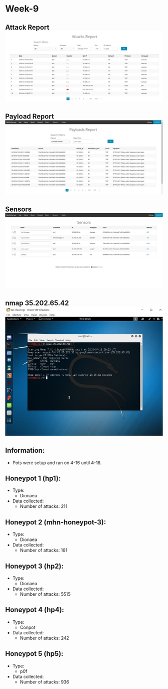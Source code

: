 # Week-9

## Attack Report <br> <img src='Attack Report.jpg' title=' Attack Report' width='' />
## Payload Report <br> <img src='Payload Report.jpg' title=' Payload Report' width=''  />
## Sensors <br> <img src='Sensors.jpg' title=' Sensors' width='' />
## nmap 35.202.65.42 <br> <img src='nmap 35.202.65.42.jpg' title=' nmap' width='' />

## Information:
* Pots were setup and ran on 4-16 until 4-18.
 
## Honeypot 1 (hp1):
* Type:
  * Dionaea 
* Data collected:
  * Number of attacks: 211
 
## Honeypot 2 (mhn-honeypot-3):
* Type:
  * Dionaea 
* Data collected:
  * Number of attacks: 161
 
## Honeypot 3 (hp2):
* Type:
  * Dionaea 
* Data collected:
  * Number of attacks: 5515
  
## Honeypot 4 (hp4):
* Type:
  * Conpot 
* Data collected:
  * Number of attacks: 242

## Honeypot 5 (hp5):
* Type:
  * p0f 
* Data collected:
  * Number of attacks: 936
